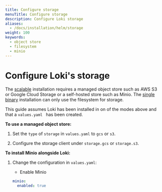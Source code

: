 ```yaml
---
title: Configure storage
menuTitle: Configure storage 
description: Configure Loki storage
aliases:
  - /docs/installation/helm/storage
weight: 100
keywords:
  - object store
  - filesystem
  - minio
---
```


# Configure Loki's storage

The [scalable](../install-scalable/) installation requires a managed object store such as AWS S3 or Google Cloud Storage or a self-hosted store such as Minio. The [single binary](../install-monolithic/) installation can only use the filesystem for storage.

This guide assumes Loki has been installed in on of the modes above and that a `values.yaml ` has been created.

**To use a managed object store:**

1. Set the `type` of `storage` in `values.yaml` to `gcs` or `s3`.

2. Configure the storage client under `storage.gcs` or `storage.s3`.


**To install Minio alongside Loki:**

1. Change the configuration in `values.yaml`:

    - Enable Minio

    ```yaml
    minio:
      enabled: true
    ```
